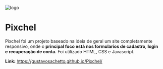 ![logo](https://github.com/GustavoSachetto/Pixchel/assets/136517074/e7e2392e-52e3-48d5-bf74-e2fc0c000bbf)

# Pixchel
 
Pixchel foi um projeto baseado na ideia de geral um site completamente responsivo, onde o __principal foco está nos formularios de cadastro, login e recuperação de conta.__ Foi utilizado HTML, CSS e Javascript.

__Link:__ https://gustavosachetto.github.io/Pixchel/
